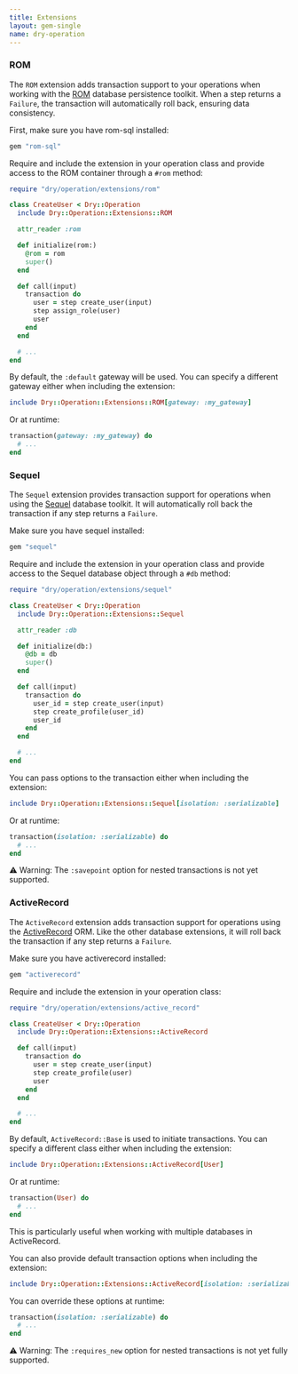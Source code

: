```yaml
---
title: Extensions
layout: gem-single
name: dry-operation
---
```


### ROM

The `ROM` extension adds transaction support to your operations when working with the [ROM](https://rom-rb.org) database persistence toolkit. When a step returns a `Failure`, the transaction will automatically roll back, ensuring data consistency.

First, make sure you have rom-sql installed:

```ruby
gem "rom-sql"
```

Require and include the extension in your operation class and provide access to the ROM container through a `#rom` method:

```ruby
require "dry/operation/extensions/rom"

class CreateUser < Dry::Operation
  include Dry::Operation::Extensions::ROM

  attr_reader :rom

  def initialize(rom:)
    @rom = rom
    super()
  end

  def call(input)
    transaction do
      user = step create_user(input)
      step assign_role(user)
      user
    end
  end

  # ...
end
```

By default, the `:default` gateway will be used. You can specify a different gateway either when including the extension:

```ruby
include Dry::Operation::Extensions::ROM[gateway: :my_gateway]
```

Or at runtime:

```ruby
transaction(gateway: :my_gateway) do
  # ...
end
```

### Sequel

The `Sequel` extension provides transaction support for operations when using the [Sequel](http://sequel.jeremyevans.net) database toolkit. It will automatically roll back the transaction if any step returns a `Failure`.

Make sure you have sequel installed:

```ruby
gem "sequel"
```

Require and include the extension in your operation class and provide access to the Sequel database object through a `#db` method:

```ruby
require "dry/operation/extensions/sequel"

class CreateUser < Dry::Operation
  include Dry::Operation::Extensions::Sequel

  attr_reader :db

  def initialize(db:)
    @db = db
    super()
  end

  def call(input)
    transaction do
      user_id = step create_user(input)
      step create_profile(user_id)
      user_id
    end
  end

  # ...
end
```

You can pass options to the transaction either when including the extension:

```ruby
include Dry::Operation::Extensions::Sequel[isolation: :serializable]
```

Or at runtime:

```ruby
transaction(isolation: :serializable) do
  # ...
end
```

⚠️  Warning: The `:savepoint` option for nested transactions is not yet supported.

### ActiveRecord

The `ActiveRecord` extension adds transaction support for operations using the [ActiveRecord](https://api.rubyonrails.org/classes/ActiveRecord) ORM. Like the other database extensions, it will roll back the transaction if any step returns a `Failure`.

Make sure you have activerecord installed:

```ruby
gem "activerecord"
```

Require and include the extension in your operation class:

```ruby
require "dry/operation/extensions/active_record"

class CreateUser < Dry::Operation
  include Dry::Operation::Extensions::ActiveRecord

  def call(input)
    transaction do
      user = step create_user(input)
      step create_profile(user)
      user
    end
  end

  # ...
end
```

By default, `ActiveRecord::Base` is used to initiate transactions. You can specify a different class either when including the extension:

```ruby
include Dry::Operation::Extensions::ActiveRecord[User]
```

Or at runtime:

```ruby
transaction(User) do
  # ...
end
```

This is particularly useful when working with multiple databases in ActiveRecord.

You can also provide default transaction options when including the extension:

```ruby
include Dry::Operation::Extensions::ActiveRecord[isolation: :serializable]
```

You can override these options at runtime:

```ruby
transaction(isolation: :serializable) do
  # ...
end
```

⚠️  Warning: The `:requires_new` option for nested transactions is not yet fully supported.
